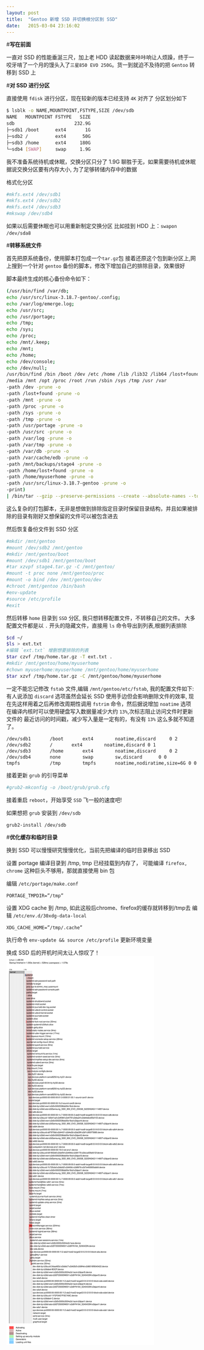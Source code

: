 ```yaml
---
layout: post
title:  "Gentoo 新增 SSD 并切换根分区到 SSD"
date:   2015-03-04 23:16:02
---
```

#**写在前面**

一直对 SSD 的性能垂涎三尺，加上老 HDD 读起数据来咔咔响让人烦躁，终于一咬牙啃了一个月的馒头入了`三星850 EVO 250G`。货一到就迫不及待的把 `Gentoo` 转移到 SSD 上

#**对 SSD 进行分区**

直接使用 `fdisk` 进行分区，现在较新的版本已经支持 `4K` 对齐了
分区划分如下

```bash
$ lsblk -o NAME,MOUNTPOINT,FSTYPE,SIZE /dev/sdb
NAME   MOUNTPOINT FSTYPE   SIZE
sdb                      232.9G
├─sdb1 /boot      ext4       1G
├─sdb2 /          ext4      50G
├─sdb3 /home      ext4     180G
└─sdb4 [SWAP]     swap     1.9G
```

我不准备系统待机或休眠，交换分区只分了 1.9G 聊胜于无，如果需要待机或休眠据说交换分区要有内存大小,
为了足够转储内存中的数据

格式化分区

```bash
#mkfs.ext4 /dev/sdb1
#mkfs.ext4 /dev/sdb2
#mkfs.ext4 /dev/sdb3
#mkswap /dev/sdb4
```

如果以后需要休眠也可以用重新制定交换分区
比如挂到 HDD 上：`swapon /dev/sda8`

#**转移系统文件**

首先把原系统备份，使用脚本打包成一个`tar.gz`包
接着还原这个包到新分区上,网上搜到一个针对 `gentoo` 备份的脚本，修改下增加自己的排除目录，效果很好


脚本最终生成的核心备份命令如下：

```bash
(/usr/bin/find /var/db;
echo /usr/src/linux-3.18.7-gentoo/.config;
echo /var/log/emerge.log;
echo /usr/src;
echo /usr/portage;
echo /tmp;
echo /sys;
echo /proc;
echo /mnt/.keep;
echo /mnt;
echo /home;
echo /dev/console;
echo /dev/null;
/usr/bin/find /bin /boot /dev /etc /home /lib /lib32 /lib64 /lost+found 
/media /mnt /opt /proc /root /run /sbin /sys /tmp /usr /var
-path /dev -prune -o
-path /lost+found -prune -o
-path /mnt -prune -o
-path /proc -prune -o
-path /sys -prune -o
-path /tmp -prune -o
-path /usr/portage -prune -o
-path /usr/src -prune -o
-path /var/log -prune -o
-path /var/tmp -prune -o
-path /var/db -prune -o
-path /var/cache/edb -prune -o
-path /mnt/backups/stage4 -prune -o
-path /home/lost+found -prune -o
-path /home/myuserhome -prune -o
-path /usr/src/linux-3.18.7-gentoo -prune -o
-print)
| /bin/tar --gzip --preserve-permissions --create --absolute-names --totals --ignore-failed-read -v --file /mnt/backups/stage4/blackbox-stage4-2015.03.06-minimal.tar.gz --no-recursion -T -
```
这么复杂的打包脚本，无非是想做到排除指定目录时保留目录结构，并且如果被排除的目录有刚好又想保留的文件可以被包含进去

然后恢复备份文件到 SSD 分区


```bash
#mkdir /mnt/gentoo
#mount /dev/sdb2 /mnt/gentoo
#mkdir /mnt/gentoo/boot
#mount /dev/sdb1 /mnt/gentoo/boot
#tar xzvpf stage4.tar.gz -C /mnt/gentoo/
#mount -t proc none /mnt/gentoo/proc
#mount -o bind /dev /mnt/gentoo/dev
#chroot /mnt/gentoo /bin/bash
#env-update
#source /etc/profile
#exit
```

然后转移 `home` 目录到 `SSD` 分区, 我只想转移配置文件，不转移自己的文件。
大多配置文件都是以 `.` 开头的隐藏文件，直接用 `ls` 命令导出到列表,根据列表排除

```bash
$cd ~/
$ls > ext.txt
#编辑 `ext.txt` 增删想要排除的列表
$tar czvf /tmp/home.tar.gz -T ext.txt .
#mkdir /mnt/gentoo/home/myuserhome
#chown myuserhome:myuserhome /mnt/gentoo/home/myuserhome
$tar xzvf /tmp/home.tar.gz -C /mnt/gentoo/home/myuserhome
```

一定不能忘记修改 `fstab` 文件,编辑 `/mnt/gentoo/etc/fstab`, 我的配置文件如下:
有人说添加 `discard` 选项虽然会延长 SSD 使用手边但会影响删除文件的效率,
现在先这样用着之后再修改周期性调用 `fstrim` 命令，然后据说增加 `noatime` 选项
在编译内核时可以使用硬盘写入数据量减少大约 `13%`,次标志阻止访问文件时更新文件的
最近访问的时间戳，减少写入量是一定有的，有没有 `13%` 这么多就不知道了。

```
/dev/sdb1		/boot		ext4		noatime,discard		0 2
/dev/sdb2		/		ext4		noatime,discard	0 1
/dev/sdb3		/home		ext4		noatime,discard		0 2 
/dev/sdb4		none		swap		sw,discard		0 0
tmpfs			/tmp		tmpfs		noatime,nodiratime,size=6G 0 0
```

接着更新 `grub` 的引导菜单

```bash
#grub2-mkconfig -o /boot/grub/grub.cfg
```

接着重启 `reboot`，开始享受 `SSD` 飞一般的速度吧!

如果想把 `grub` 安装到 `/dev/sdb` 

```bash
grub2-install /dev/sdb
```

#**优化缓存和临时目录**

换到 SSD 可以慢慢研究慢慢优化，当前先把编译的临时目录移出 SSD

设置 portage 编译目录到 /tmp, tmp 已经挂载到内存了，
可能编译 `firefox, chrome` 这种巨头不够用，那就直接使用 bin 包

编辑 `/etc/portage/make.conf`

```
PORTAGE_TMPDIR=”/tmp”
```

设置 XDG cache 到 /tmp, 如此这般后chrome、firefox的缓存就转移到/tmp去
编辑 `/etc/env.d/30xdg-data-local`

```
XDG_CACHE_HOME=”/tmp/.cache”
```

执行命令 `env-update && source /etc/profile` 更新环境变量

换成 SSD 后的开机时间太让人惊叹了！
![boot][bootplot]

[bootplot]:     /assets/img/bootplot.svg
